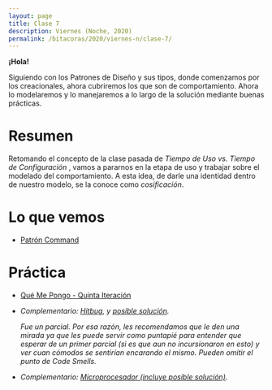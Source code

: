 ```yaml
---
layout: page
title: Clase 7
description: Viernes (Noche, 2020)
permalink: /bitacoras/2020/viernes-n/clase-7/
---
```

**¡Hola!**

Siguiendo con los Patrones de Diseño y sus tipos, donde comenzamos por los creacionales, ahora cubriremos los que son de comportamiento. Ahora lo modelaremos y lo manejaremos a lo largo de la solución mediante buenas prácticas.

# Resumen

Retomando el concepto de la clase pasada de _Tiempo de Uso vs. Tiempo de Configuración_ , vamos a pararnos en la etapa de uso y trabajar sobre el modelado del comportamiento. A esta idea, de darle una identidad dentro de nuestro modelo, se la conoce como _cosificación_. 

# Lo que vemos

- [Patrón Command](https://github.com/dieforfree/edsebooks/blob/master/ebooks/Design%20Patterns%2C%20Elements%20of%20Reusable%20Object-Oriented%20Software.pdf)

# Práctica

- [Qué Me Pongo - Quinta Iteración](https://docs.google.com/document/d/1wS622pMwZrDK9ilL_hEt5bBE04vKUKZILx8cIQ-aQzU/edit?usp=drivesdk)

- _Complementario: [Hitbug](https://docs.google.com/document/d/1TngwZCctCp4qKsdw89HLUc_GLSb6mxZ7_lJTTj3TOLM/edit#heading=h.e94p7hnixqf4), y [posible solución](https://docs.google.com/document/d/1_ftxB1gTeNkN1qN_EMEIaF0vgtLkcH1SHwk-XA5_S1s/edit#)._

  _Fue un parcial. Por esa razón, les recomendamos que le den una mirada ya que les puede servir como puntapié para entender que esperar de un primer parcial (si es que aun no incursionaron en esto) y ver cuan cómodos se sentirían encarando el mismo. Pueden omitir el punto de Code Smells._
  
- _Complementario: [Microprocesador (incluye posible solución)](https://docs.google.com/document/d/1-esJOhKb_yAABls-XdRrEYHzCv4yn-qqFtCu3xpgCg0/edit)._
